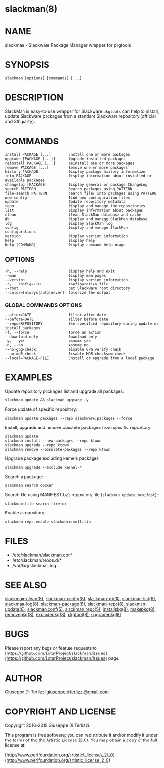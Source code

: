 # slackman(8)
# NAME

slackman - Slackware Package Manager wrapper for pkgtools

# SYNOPSIS

    slackman [options] [commands] [...]

# DESCRIPTION

SlackMan is easy-to-use wrapper for Slackware `pkgtools` can help to install,
update Slackware packages from a standard Slackware repository (official and 3th party).

# COMMANDS

    install PACKAGE [...]        Install one or more packages
    upgrade [PACKAGE [...]]      Upgrade installed packages
    reinstall PACKAGE [...]      Reinstall one or more packages
    remove PACKAGE [...]         Remove one or more packages
    history PACKAGE              Display package history information
    info PACKAGE                 Display information about installed or available packages
    changelog [PACKAGE]          Display general or package ChangeLog
    search PATTERN               Search packages using PATTERN
    file-search PATTERN          Search files into packages using PATTERN
    new-config                   Find new configuration files
    update                       Update repository metadata
    repo                         Display and manage the repositories
    list                         Display information about packages
    clean                        Clean SlackMan database and cache
    db                           Display and manage SlackMan database
    log                          Display SlackMan log
    config                       Display and manage SlackMan configurations
    version                      Display version information
    help                         Display help
    help [COMMAND]               Display command help usage

## OPTIONS

    -h, --help                   Display help and exit
    --man                        Display man pages
    --version                    Display version information
    -c, --config=FILE            Configuration file
    --root                       Set Slackware root directory
    --color=[always|auto|never]  Colorize the output

### GLOBAL COMMANDS OPTIONS

    --after=DATE                 Filter after date
    --before=DATE                Filter before date
    --repo=REPOSITORY            Use specified repository during update or install packages
    -f, --force                  Force an action
    --download-only              Download only
    -y, --yes                    Assume yes
    -n, --no                     Assume no
    --no-gpg-check               Disable GPG verify check
    --no-md5-check               Disable MD5 checksum check
    --local=PACKAGE-FILE         Install or upgrade from a local package

# EXAMPLES

Update repository packages list and upgrade all packages:

    slackman update && slackman upgrade -y

Force update of specific repository:

    slackman update packages --repo slackware:packages --force

Install, upgrade and remove obsolete packages from specific repository:

    slackman update
    slackman install --new-packages --repo ktown
    slackman upgrade --repo ktown
    slackman remove --obsolete-packages --repo ktown

Upgrade package excluding kernels packages

    slackman upgrade --exclude kernel-*

Search a package:

    slackman search docker

Search file using MANIFEST.bz2 repository file (`slackman update manifest`):

    slackman file-search firefox

Enable a repository:

    slackman repo enable slackware:multilib

# FILES

- /etc/slackman/slackman.conf
- /etc/slackman/repos.d/\*
- /var/log/slackman.log

# SEE ALSO

[slackman-clean(8)](../8/slackman-clean.md), [slackman-config(8)](../8/slackman-config.md), [slackman-db(8)](../8/slackman-db.md), [slackman-list(8)](../8/slackman-list.md),
[slackman-log(8)](../8/slackman-log.md), [slackman-package(8)](../8/slackman-package.md), [slackman-repo(8)](../8/slackman-repo.md), [slackman-update(8)](../8/slackman-update.md),
[slackman.conf(5)](../5/slackman.conf.md), [slackman.repo(5)](../5/slackman.repo.md), [installpkg(8)](../8/installpkg.md), [makepkg(8)](../8/makepkg.md),
[removepkg(8)](../8/removepkg.md), [explodepkg(8)](../8/explodepkg.md), [pkgtool(8)](../8/pkgtool.md), [upgradepkg(8)](../8/upgradepkg.md)

# BUGS

Please report any bugs or feature requests to 
[https://github.com/LotarProject/slackman/issues](https://github.com/LotarProject/slackman/issues) page.

# AUTHOR

Giuseppe Di Terlizzi <giuseppe.diterlizzi@gmail.com>

# COPYRIGHT AND LICENSE

Copyright 2016-2018 Giuseppe Di Terlizzi.

This program is free software; you can redistribute it and/or modify it
under the terms of the the Artistic License (2.0). You may obtain a
copy of the full license at:

[http://www.perlfoundation.org/artistic\_license\_2\_0](http://www.perlfoundation.org/artistic_license_2_0)

